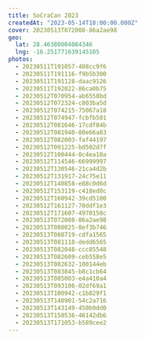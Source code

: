 ```yaml
---
title: SoCraCan 2023
createdAt: "2023-05-14T18:00:00.000Z"
cover: 20230513T072008-86a2ae98
geo:
  lat: 28.46380004084346
  lng: -16.251771639145105
photos:
  - 20230511T191057-408cc9f6
  - 20230511T191116-f9b5b300
  - 20230511T191128-daac9126
  - 20230511T192022-86ca0b75
  - 20230512T070954-ab6558bd
  - 20230512T072324-c803ba5d
  - 20230512T074215-75067a18
  - 20230512T074947-fcbfb501
  - 20230512T081646-17cdf84b
  - 20230512T081940-80e66a03
  - 20230512T082003-faf44197
  - 20230512T091225-bd502d7f
  - 20230512T100444-0c4ea18a
  - 20230512T114546-66999997
  - 20230512T130546-21ca4d2b
  - 20230512T131917-24c75e11
  - 20230512T140858-e88c0d6d
  - 20230512T153119-c418ed0c
  - 20230512T160942-39cd5100
  - 20230512T161127-70ddf1e3
  - 20230512T171607-4970150c
  - 20230513T072008-86a2ae98
  - 20230513T080025-8ef3b746
  - 20230513T080719-cdfa1565
  - 20230513T081118-dedd6565
  - 20230513T082048-ccc85548
  - 20230513T082609-ceb558e5
  - 20230513T082632-100144eb
  - 20230513T083845-b8c1cb64
  - 20230513T085003-e4a410a4
  - 20230513T093106-02df69a1
  - 20230513T100942-c1b829f1
  - 20230513T140901-54c2a716
  - 20230513T143149-450b9dd0
  - 20230513T150536-46142db6
  - 20230513T171053-b589cee2
---
```

